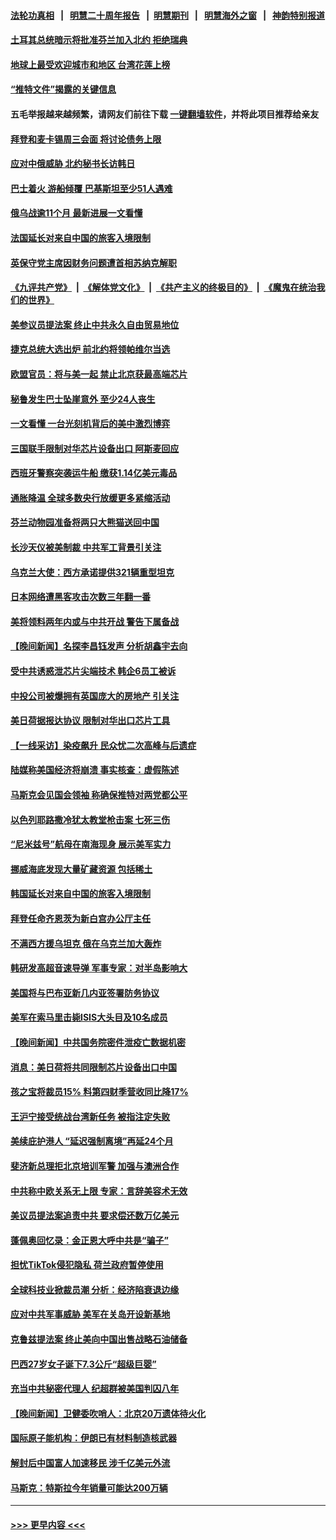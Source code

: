 #### [法轮功真相](https://github.com/gfw-breaker/truth/blob/master/README.md?t=0) &nbsp;&nbsp;|&nbsp;&nbsp; [明慧二十周年报告](https://github.com/gfw-breaker/mh-reports/blob/master/README.md?t=0) &nbsp;&nbsp;|&nbsp;&nbsp;[明慧期刊](https://github.com/gfw-breaker/mh-qikan) &nbsp;&nbsp;|&nbsp;&nbsp; [明慧海外之窗](https://github.com/gfw-breaker/mh-news/blob/master/README.md?t=0) &nbsp;&nbsp;|&nbsp;&nbsp; [神韵特别报道](https://github.com/gfw-breaker/mh-news/blob/master/shenyun.md?t=0)
#### [土耳其总统暗示将批准芬兰加入北约 拒绝瑞典](../pages/nsc418/n13918061.md?t=01300943) 
#### [地球上最受欢迎城市和地区 台湾花莲上榜](../pages/nsc418/n13918031.md?t=01300943) 
#### [“推特文件”揭露的关键信息](../pages/nsc418/n13917283.md?t=01300943) 
#### 五毛举报越来越频繁，请网友们前往下载 [一键翻墙软件](https://github.com/gfw-breaker/ssr-accounts)，并将此项目推荐给亲友
#### [拜登和麦卡锡周三会面 将讨论债务上限](../pages/nsc418/n13918039.md?t=01300943) 
#### [应对中俄威胁 北约秘书长访韩日](../pages/nsc418/n13917930.md?t=01300943) 
#### [巴士着火 游船倾覆 巴基斯坦至少51人遇难](../pages/nsc418/n13918004.md?t=01300943) 
#### [俄乌战逾11个月 最新进展一文看懂](../pages/nsc418/n13917994.md?t=01300943) 
#### [法国延长对来自中国的旅客入境限制](../pages/nsc418/n13917269.md?t=01300943) 
#### [英保守党主席因财务问题遭首相苏纳克解职](../pages/nsc418/n13917825.md?t=01300943) 
#### [《九评共产党》](https://github.com/begood0513/9ping.md/blob/master/README.md) &nbsp;|&nbsp; [《解体党文化》](../../../../jtdwh.md/blob/master/README.md)  &nbsp;|&nbsp; [《共产主义的终极目的》](../../../../gczydzjmd.md/blob/master/README.md) &nbsp;|&nbsp; [《魔鬼在统治我们的世界》](../../../../mgztzwmdsj.md/blob/master/README.md) 
#### [美参议员提法案 终止中共永久自由贸易地位](../pages/nsc418/n13916826.md?t=01300943) 
#### [捷克总统大选出炉 前北约将领帕维尔当选](../pages/nsc418/n13917503.md?t=01300943) 
#### [欧盟官员：将与美一起 禁止北京获最高端芯片](../pages/nsc418/n13917511.md?t=01300943) 
#### [秘鲁发生巴士坠崖意外 至少24人丧生](../pages/nsc418/n13917439.md?t=01300943) 
#### [一文看懂 一台光刻机背后的美中激烈博弈](../pages/nsc418/n13916976.md?t=01300943) 
#### [三国联手限制对华芯片设备出口 阿斯麦回应](../pages/nsc418/n13917368.md?t=01300943) 
#### [西班牙警察突袭运牛船 缴获1.14亿美元毒品](../pages/nsc418/n13917318.md?t=01300943) 
#### [通胀降温 全球多数央行放缓更多紧缩活动](../pages/nsc418/n13917363.md?t=01300943) 
#### [芬兰动物园准备将两只大熊猫送回中国](../pages/nsc418/n13917327.md?t=01300943) 
#### [长沙天仪被美制裁 中共军工背景引关注](../pages/nsc418/n13917061.md?t=01300943) 
#### [乌克兰大使：西方承诺提供321辆重型坦克](../pages/nsc418/n13917251.md?t=01300943) 
#### [日本网络遭黑客攻击次数三年翻一番](../pages/nsc418/n13917182.md?t=01300943) 
#### [美将领料两年内或与中共开战 警告下属备战](../pages/nsc418/n13917109.md?t=01300943) 
#### [【晚间新闻】名探李昌钰发声 分析胡鑫宇去向](../pages/nsc418/n13917122.md?t=01300943) 
#### [受中共诱惑泄芯片尖端技术 韩企6员工被诉](../pages/nsc418/n13917101.md?t=01300943) 
#### [中投公司被爆拥有英国庞大的房地产 引关注](../pages/nsc418/n13917040.md?t=01300943) 
#### [美日荷据报达协议 限制对华出口芯片工具](../pages/nsc418/n13916908.md?t=01300943) 
#### [【一线采访】染疫飙升 民众忧二次高峰与后遗症](../pages/nsc418/n13916848.md?t=01300943) 
#### [陆媒称美国经济将崩溃 事实核查：虚假陈述](../pages/nsc418/n13916657.md?t=01300943) 
#### [马斯克会见国会领袖 称确保推特对两党都公平](../pages/nsc418/n13916895.md?t=01300943) 
#### [以色列耶路撒冷犹太教堂枪击案 七死三伤](../pages/nsc418/n13916875.md?t=01300943) 
#### [“尼米兹号”航母在南海现身 展示美军实力](../pages/nsc418/n13916851.md?t=01300943) 
#### [挪威海底发现大量矿藏资源 包括稀土](../pages/nsc418/n13916767.md?t=01300943) 
#### [韩国延长对来自中国的旅客入境限制](../pages/nsc418/n13916802.md?t=01300943) 
#### [拜登任命齐恩茨为新白宫办公厅主任](../pages/nsc418/n13916800.md?t=01300943) 
#### [不满西方援乌坦克 俄在乌克兰加大轰炸](../pages/nsc418/n13916734.md?t=01300943) 
#### [韩研发高超音速导弹 军事专家：对半岛影响大](../pages/nsc418/n13916646.md?t=01300943) 
#### [美国将与巴布亚新几内亚签署防务协议](../pages/nsc418/n13916634.md?t=01300943) 
#### [美军在索马里击毙ISIS大头目及10名成员](../pages/nsc418/n13916630.md?t=01300943) 
#### [【晚间新闻】中共国务院密件泄疫亡数据机密](../pages/nsc418/n13916632.md?t=01300943) 
#### [消息：美日荷将共同限制芯片设备出口中国](../pages/nsc418/n13916444.md?t=01300943) 
#### [孩之宝将裁员15% 料第四财季营收同比降17%](../pages/nsc418/n13916391.md?t=01300943) 
#### [王沪宁接受统战台湾新任务 被指注定失败](../pages/nsc418/n13916244.md?t=01300943) 
#### [美续庇护港人 “延迟强制离境”再延24个月](../pages/nsc418/n13916361.md?t=01300943) 
#### [斐济新总理拒北京培训军警 加强与澳洲合作](../pages/nsc418/n13916324.md?t=01300943) 
#### [中共称中欧关系无上限 专家：言辞美容术无效](../pages/nsc418/n13916236.md?t=01300943) 
#### [美议员提法案追责中共 要求偿还数万亿美元](../pages/nsc418/n13916272.md?t=01300943) 
#### [蓬佩奥回忆录：金正恩大呼中共是“骗子”](../pages/nsc418/n13916225.md?t=01300943) 
#### [担忧TikTok侵犯隐私 荷兰政府暂停使用](../pages/nsc418/n13916212.md?t=01300943) 
#### [全球科技业掀裁员潮 分析：经济陷衰退边缘](../pages/nsc418/n13916128.md?t=01300943) 
#### [应对中共军事威胁 美军在关岛开设新基地](../pages/nsc418/n13916208.md?t=01300943) 
#### [克鲁兹提法案 终止美向中国出售战略石油储备](../pages/nsc418/n13916187.md?t=01300943) 
#### [巴西27岁女子诞下7.3公斤“超级巨婴”](../pages/nsc418/n13915821.md?t=01300943) 
#### [充当中共秘密代理人 纪超群被美国判囚八年](../pages/nsc418/n13915901.md?t=01300943) 
#### [【晚间新闻】卫健委吹哨人：北京20万遗体待火化](../pages/nsc418/n13915794.md?t=01300943) 
#### [国际原子能机构：伊朗已有材料制造核武器](../pages/nsc418/n13915750.md?t=01300943) 
#### [解封后中国富人加速移民 涉千亿美元外流](../pages/nsc418/n13915670.md?t=01300943) 
#### [马斯克：特斯拉今年销量可能达200万辆](../pages/nsc418/n13915687.md?t=01300943) 

----
#### [ >>> 更早内容 <<< ](../indexes/nsc418-earlier.md)
